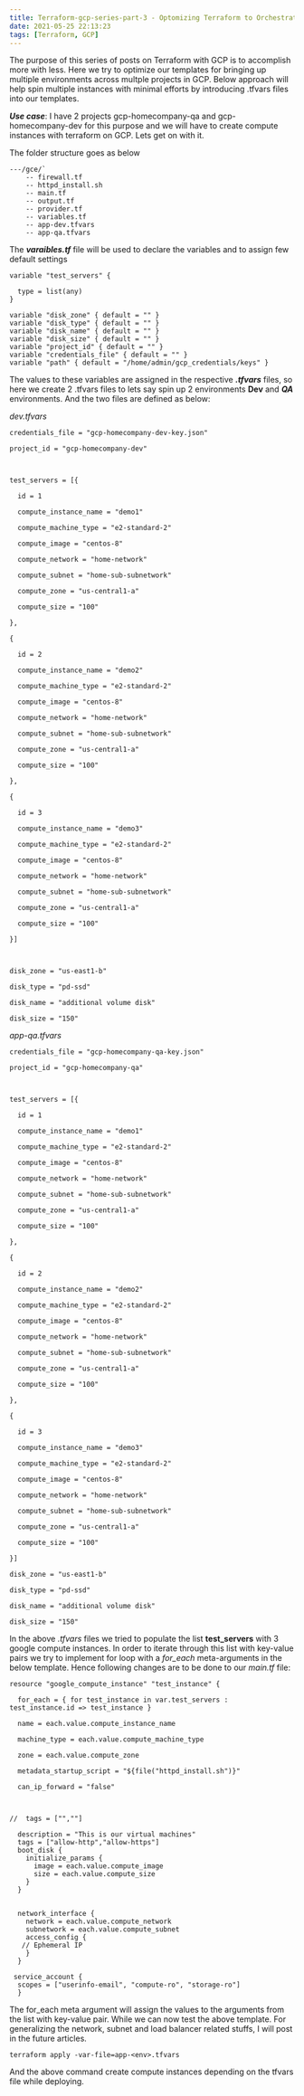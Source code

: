```yaml
---
title: Terraform-gcp-series-part-3 - Optomizing Terraform to Orchestrate Multiple Environment
date: 2021-05-25 22:13:23
tags: [Terraform, GCP]
---
```


The purpose of this series of posts on Terraform with GCP is to accomplish more with less.  Here we try to optimize our templates for bringing up multiple environments across multple projects in GCP.  Below approach will help spin multiple instances with minimal efforts by introducing .tfvars files into our templates.

***Use case***: I have 2  projects gcp-homecompany-qa and gcp-homecompany-dev for this purpose and we will have to create compute instances with terraform on GCP. Lets get on with it.



The folder structure goes as below

```
---/gce/`
	-- firewall.tf
	-- httpd_install.sh
	-- main.tf
	-- output.tf
	-- provider.tf
	-- variables.tf
	-- app-dev.tfvars
    -- app-qa.tfvars
```

The ***varaibles.tf*** file will be used to declare the variables and to assign few default settings

```
variable "test_servers" { 

  type = list(any) 
}

variable "disk_zone" { default = "" }
variable "disk_type" { default = "" }
variable "disk_name" { default = "" }
variable "disk_size" { default = "" }
variable "project_id" { default = "" }
variable "credentials_file" { default = "" }
variable "path" { default = "/home/admin/gcp_credentials/keys" }
```



The values to these variables are assigned in the respective ***.tfvars*** files, so here we create 2 .tfvars files to lets say spin up 2 environments **Dev** and ***QA*** environments. And the two files are defined as below:

*dev.tfvars* 

```
credentials_file = "gcp-homecompany-dev-key.json"

project_id = "gcp-homecompany-dev"



test_servers = [{

  id = 1

  compute_instance_name = "demo1"

  compute_machine_type = "e2-standard-2"

  compute_image = "centos-8"

  compute_network = "home-network"

  compute_subnet = "home-sub-subnetwork"

  compute_zone = "us-central1-a"

  compute_size = "100"

},

{

  id = 2

  compute_instance_name = "demo2"

  compute_machine_type = "e2-standard-2"

  compute_image = "centos-8"

  compute_network = "home-network"

  compute_subnet = "home-sub-subnetwork"

  compute_zone = "us-central1-a"

  compute_size = "100"

},

{

  id = 3

  compute_instance_name = "demo3"

  compute_machine_type = "e2-standard-2"

  compute_image = "centos-8"

  compute_network = "home-network"

  compute_subnet = "home-sub-subnetwork"

  compute_zone = "us-central1-a"

  compute_size = "100"

}]



disk_zone = "us-east1-b"

disk_type = "pd-ssd"

disk_name = "additional volume disk"

disk_size = "150"
```



*app-qa.tfvars*

```
credentials_file = "gcp-homecompany-qa-key.json"

project_id = "gcp-homecompany-qa"



test_servers = [{

  id = 1

  compute_instance_name = "demo1"

  compute_machine_type = "e2-standard-2"

  compute_image = "centos-8"

  compute_network = "home-network"

  compute_subnet = "home-sub-subnetwork"

  compute_zone = "us-central1-a"

  compute_size = "100"

},

{

  id = 2

  compute_instance_name = "demo2"

  compute_machine_type = "e2-standard-2"

  compute_image = "centos-8"

  compute_network = "home-network"

  compute_subnet = "home-sub-subnetwork"

  compute_zone = "us-central1-a"

  compute_size = "100"

},

{

  id = 3

  compute_instance_name = "demo3"

  compute_machine_type = "e2-standard-2"

  compute_image = "centos-8"

  compute_network = "home-network"

  compute_subnet = "home-sub-subnetwork"

  compute_zone = "us-central1-a"

  compute_size = "100"

}]

disk_zone = "us-east1-b"

disk_type = "pd-ssd"

disk_name = "additional volume disk"

disk_size = "150"
```



In the above *.tfvars* files we tried to populate the list **test_servers** with 3 google compute instances. In order to iterate through this list with key-value pairs we try to implement for loop with a *for_each* meta-arguments in the below template. Hence following changes are to be done to our *main.tf* file:



```
resource "google_compute_instance" "test_instance" {

  for_each = { for test_instance in var.test_servers : test_instance.id => test_instance }

  name = each.value.compute_instance_name

  machine_type = each.value.compute_machine_type

  zone = each.value.compute_zone

  metadata_startup_script = "${file("httpd_install.sh")}" 

  can_ip_forward = "false"



//  tags = ["",""]

  description = "This is our virtual machines"
  tags = ["allow-http","allow-https"]
  boot_disk {
    initialize_params {
      image = each.value.compute_image
      size = each.value.compute_size
    }
  }


  network_interface {
    network = each.value.compute_network
    subnetwork = each.value.compute_subnet
    access_config {
   // Ephemeral IP
    }
  }

 service_account {
  scopes = ["userinfo-email", "compute-ro", "storage-ro"]
  }
```

The for_each meta argument will assign the values to the arguments from the list with key-value pair. While we can now test the above  template. For generalizing the network, subnet and load balancer related stuffs, I will post in the future articles.



`terraform apply -var-file=app-<env>.tfvars`



And the above command create compute instances depending on the tfvars file while deploying.
